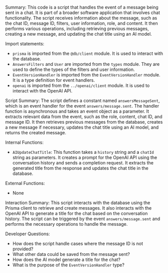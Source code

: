 Summary:
This code is a script that handles the event of a message being sent in a chat. It is part of a broader software application that involves chat functionality. The script receives information about the message, such as the chat ID, message ID, filters, user information, role, and content. It then performs various operations, including retrieving previous messages, creating a new message, and updating the chat title using an AI model.

Import statements:
- `prisma` is imported from the `@db/client` module. It is used to interact with the database.
- `AnswersFilters` and `User` are imported from the `types` module. They are used to define the types of the filters and user information.
- `EventVersionHandler` is imported from the `EventVersionHandler` module. It is a type definition for event handlers.
- `openai` is imported from the `../openai/client` module. It is used to interact with the OpenAI API.

Script Summary:
The script defines a constant named `answersMessageSent`, which is an event handler for the event `answers/message.sent`. The handler function is asynchronous and takes an event object as a parameter. It extracts relevant data from the event, such as the role, content, chat ID, and message ID. It then retrieves previous messages from the database, creates a new message if necessary, updates the chat title using an AI model, and returns the created message.

Internal Functions:
- `AIUpdateChatTitle`: This function takes a `history` string and a `chatId` string as parameters. It creates a prompt for the OpenAI API using the conversation history and sends a completion request. It extracts the generated title from the response and updates the chat title in the database.

External Functions:
- None

Interaction Summary:
This script interacts with the database using the Prisma client to retrieve and create messages. It also interacts with the OpenAI API to generate a title for the chat based on the conversation history. The script can be triggered by the event `answers/message.sent` and performs the necessary operations to handle the message.

Developer Questions:
- How does the script handle cases where the message ID is not provided?
- What other data could be saved from the message sent?
- How does the AI model generate a title for the chat?
- What is the purpose of the `EventVersionHandler` type?